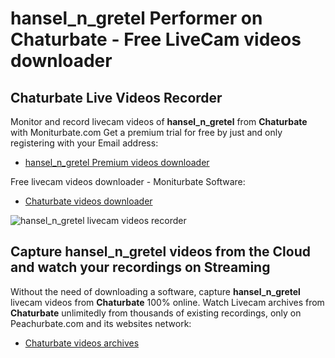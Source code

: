 # hansel_n_gretel Performer on Chaturbate - Free LiveCam videos downloader

## Chaturbate Live Videos Recorder

Monitor and record livecam videos of **hansel_n_gretel** from **Chaturbate** with Moniturbate.com
Get a premium trial for free by just and only registering with your Email address:
* [hansel_n_gretel Premium videos downloader](https://moniturbate.com/request-demo-licence-key.html)

Free livecam videos downloader - Moniturbate Software:
* [Chaturbate videos downloader](https://moniturbate.com/moniturbate-download-software.html)

![hansel_n_gretel livecam videos recorder](https://peachurnet.com/templates/moniturbate-software.png)


## Capture hansel_n_gretel videos from the Cloud and watch your recordings on Streaming

Without the need of downloading a software, capture **hansel_n_gretel** livecam videos from **Chaturbate** 100% online.
Watch Livecam archives from **Chaturbate** unlimitedly from thousands of existing recordings, only on Peachurbate.com and its websites network:
* [Chaturbate videos archives](https://peachurnet.com/)